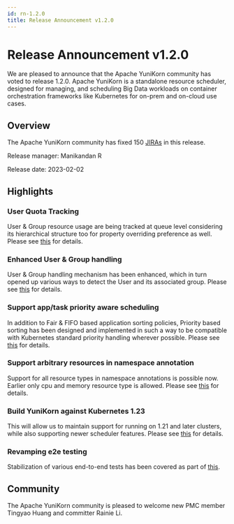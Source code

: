 ```yaml
---
id: rn-1.2.0
title: Release Announcement v1.2.0
---
```


<!--
Licensed to the Apache Software Foundation (ASF) under one
or more contributor license agreements.  See the NOTICE file
distributed with this work for additional information
regarding copyright ownership.  The ASF licenses this file
to you under the Apache License, Version 2.0 (the
"License"); you may not use this file except in compliance
with the License.  You may obtain a copy of the License at

  http://www.apache.org/licenses/LICENSE-2.0

Unless required by applicable law or agreed to in writing,
software distributed under the License is distributed on an
"AS IS" BASIS, WITHOUT WARRANTIES OR CONDITIONS OF ANY
KIND, either express or implied.  See the License for the
specific language governing permissions and limitations
under the License.
-->

# Release Announcement v1.2.0
We are pleased to announce that the Apache YuniKorn community has voted to release 1.2.0. Apache YuniKorn is a standalone resource scheduler, designed for managing, and scheduling Big Data workloads on container orchestration frameworks like Kubernetes for on-prem and on-cloud use cases.

## Overview
The Apache YuniKorn community has fixed 150 [JIRAs](https://issues.apache.org/jira/issues/?filter=12352567) in this release.

Release manager: Manikandan R

Release date: 2023-02-02

## Highlights

### User Quota Tracking
User & Group resource usage are being tracked at queue level considering its hierarchical structure too for property overriding preference as well. Please see [this](https://issues.apache.org/jira/browse/YUNIKORN-984) for details.

### Enhanced User & Group handling
User & Group handling mechanism has been enhanced, which in turn opened up various ways to detect the User and its associated group. Please see [this](https://issues.apache.org/jira/browse/YUNIKORN-1306) for details.

### Support app/task priority aware scheduling
In addition to Fair & FIFO based application sorting policies, Priority based sorting has been designed and implemented in such a way to be compatible with Kubernetes standard priority handling wherever possible. Please see [this](https://issues.apache.org/jira/browse/YUNIKORN-1) for details.

### Support arbitrary resources in namespace annotation
Support for all resource types in namespace annotations is possible now. Earlier only cpu and memory resource type is allowed. Please see [this](https://issues.apache.org/jira/browse/YUNIKORN-1275) for details.

### Build YuniKorn against Kubernetes 1.23
This will allow us to maintain support for running on 1.21 and later clusters, while also supporting newer scheduler features. Please see [this](https://issues.apache.org/jira/browse/YUNIKORN-1348) for details.

### Revamping e2e testing
Stabilization of various end-to-end tests has been covered as part of [this](https://issues.apache.org/jira/browse/YUNIKORN-1491).

## Community
The Apache YuniKorn community is pleased to welcome new PMC member Tingyao Huang and committer Rainie Li.

